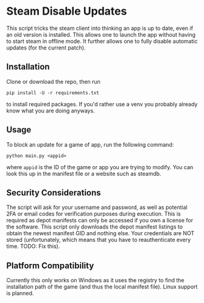 # Steam Disable Updates

This script tricks the steam client into thinking an app is up to date, even if an old version is installed.
This allows one to launch the app without having to start steam in offline mode. It further allows one to
fully disable automatic updates (for the current patch).

## Installation

Clone or download the repo, then run

`pip install -U -r requirements.txt`

to install required packages. If you'd rather use a venv you probably already know what you are doing anyways.

## Usage

To block an update for a game of app, run the following command:

`python main.py <appid>`

where `appid` is the ID of the game or app you are trying to modify. You can look this up in the manifest file
or a website such as steamdb.

## Security Considerations

The script will ask for your username and password, as well as potential 2FA or email codes for verification
purposes during execution. This is required as depot manifests can only be accessed if you own a license for
the software. This script only downloads the depot manifest listings to obtain the newest manifest GID and 
nothing else. Your credentials are NOT stored (unfortunately, which means that you have to reauthenticate
every time. TODO: Fix this).

## Platform Compatibility

Currently this only works on Windows as it uses the registry to find the installation path of the game (and
thus the local manifest file). Linux support is planned.